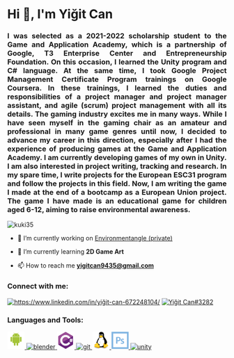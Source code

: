   </p>
  
  
  <h1 align="justify">Hi 👋, I'm Yiğit Can</h1>
<h3 align="justify">I was selected as a 2021-2022 scholarship student to the Game and Application Academy, which is a partnership of Google, T3 Enterprise Center and Entrepreneurship Foundation. On this occasion, I learned the Unity program and C# language. At the same time, I took Google Project Management Certificate Program trainings on Google Coursera. In these trainings, I learned the duties and responsibilities of a project manager and project manager assistant, and agile (scrum) project management with all its details. The gaming industry excites me in many ways. While I have seen myself in the gaming chair as an amateur and professional in many game genres until now, I decided to advance my career in this direction, especially after I had the experience of producing games at the Game and Application Academy. I am currently developing games of my own in Unity. I am also interested in project writing, tracking and research. In my spare time, I write projects for the European ESC31 program and follow the projects in this field. Now, I am writing the game I made at the end of a bootcamp as a European Union project. The game I have made is an educational game for children aged 6-12, aiming to raise environmental awareness.</h3>

<p align="left"> <img src="https://komarev.com/ghpvc/?username=kuki35&label=Profile%20views&color=0e75b6&style=flat" alt="kuki35" /> </p>

- 🔭 I’m currently working on [Environmentangle (private)]()

- 🌱 I’m currently learning **2D Game Art**

- 📫 How to reach me **yigitcan9435@gmail.com**

<h3 align="left">Connect with me:</h3>
<p align="left">
<a href="https://www.linkedin.com/in/yigitcan35/" target="blank"><img align="center" src="https://raw.githubusercontent.com/rahuldkjain/github-profile-readme-generator/master/src/images/icons/Social/linked-in-alt.svg" alt="https://www.linkedin.com/in/yiğit-can-672248104/" height="30" width="40" /></a>
<a href="https://discord.gg/Yiğit Can#3282" target="blank"><img align="center" src="https://raw.githubusercontent.com/rahuldkjain/github-profile-readme-generator/master/src/images/icons/Social/discord.svg" alt="Yiğit Can#3282" height="30" width="40" /></a>
</p>

<h3 align="left">Languages and Tools:</h3>
<p align="left"> <a href="https://developer.android.com" target="_blank" rel="noreferrer"> <img src="https://raw.githubusercontent.com/devicons/devicon/master/icons/android/android-original-wordmark.svg" alt="android" width="40" height="40"/> </a> <a href="https://www.blender.org/" target="_blank" rel="noreferrer"> <img src="https://download.blender.org/branding/community/blender_community_badge_white.svg" alt="blender" width="40" height="40"/> </a> <a href="https://www.w3schools.com/cs/" target="_blank" rel="noreferrer"> <img src="https://raw.githubusercontent.com/devicons/devicon/master/icons/csharp/csharp-original.svg" alt="csharp" width="40" height="40"/> </a> <a href="https://git-scm.com/" target="_blank" rel="noreferrer"> <img src="https://www.vectorlogo.zone/logos/git-scm/git-scm-icon.svg" alt="git" width="40" height="40"/> </a> <a href="https://www.linux.org/" target="_blank" rel="noreferrer"> <img src="https://raw.githubusercontent.com/devicons/devicon/master/icons/linux/linux-original.svg" alt="linux" width="40" height="40"/> </a> <a href="https://www.photoshop.com/en" target="_blank" rel="noreferrer"> <img src="https://raw.githubusercontent.com/devicons/devicon/master/icons/photoshop/photoshop-line.svg" alt="photoshop" width="40" height="40"/> </a> <a href="https://unity.com/" target="_blank" rel="noreferrer"> <img src="https://www.vectorlogo.zone/logos/unity3d/unity3d-icon.svg" alt="unity" width="40" height="40"/> </a> </p>

